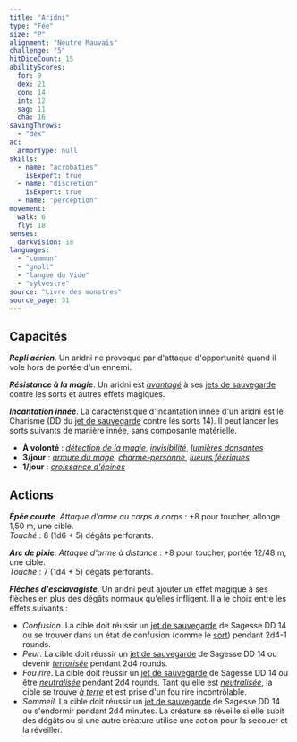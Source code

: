 ```yaml
---
title: "Aridni"
type: "Fée"
size: "P"
alignment: "Neutre Mauvais"
challenge: "5"
hitDiceCount: 15
abilityScores:
  for: 9
  dex: 21
  con: 14
  int: 12
  sag: 11
  cha: 16
savingThrows:
  - "dex"
ac:
  armorType: null
skills:
  - name: "acrobaties"
    isExpert: true
  - name: "discretion"
    isExpert: true
  - name: "perception"
movement:
  walk: 6
  fly: 18
senses:
  darkvision: 18
languages:
  - "commun"
  - "gnoll"
  - "langue du Vide"
  - "sylvestre"
source: "Livre des monstres"
source_page: 31
---
```

## Capacités
_**Repli aérien**_. Un aridni ne provoque par d'attaque d'opportunité quand il vole hors de portée d'un ennemi.

_**Résistance à la magie**_. Un aridni est [_avantagé_](/utiliser-les-caracteristiques/#avantage-et-desavantage) à ses [jets de sauvegarde](/utiliser-les-caracteristiques/#jets-de-sauvegarde) contre les sorts et autres effets magiques.

_**Incantation innée**_. La caractéristique d'incantation innée d'un aridni est le Charisme (DD du [jet de sauvegarde](/utiliser-les-caracteristiques/#jets-de-sauvegarde) contre les sorts 14). Il peut lancer les sorts suivants de manière innée, sans composante matérielle.
* **À volonté** : [_détection de la magie_](/grimoire/detection-de-la-magie/), [_invisibilité_](/grimoire/invisibilite/), [_lumières dansantes_](/grimoire/lumieres-dansantes/)
* **3/jour** : [_armure du mage_](/grimoire/armure-du-mage/), [_charme-personne_](/grimoire/charme-personne/), [_lueurs féeriques_](/grimoire/lueurs-feeriques/)
* **1/jour** : [_croissance d'épines_](/grimoire/croissance-d-epines/)

## Actions
_**Épée courte**_. _Attaque d'arme au corps à corps_ : +8 pour toucher, allonge 1,50 m, une cible.  
_Touché_ : 8 (1d6 + 5) dégâts perforants.

_**Arc de pixie**_. _Attaque d'arme à distance_ : +8 pour toucher, portée 12/48 m, une cible.  
_Touché_ : 7 (1d4 + 5) dégâts perforants.

_**Flèches d'esclavagiste**_. Un aridni peut ajouter un effet magique à ses flèches en plus des dégâts normaux qu'elles infligent. Il a le choix entre les effets suivants :
* _Confusion_. La cible doit réussir un [jet de sauvegarde](/utiliser-les-caracteristiques/#jets-de-sauvegarde) de Sagesse DD 14 ou se trouver dans un état de confusion (comme le [sort](/grimoire/confusion)) pendant 2d4-1 rounds.
* _Peur_. La cible doit réussir un [jet de sauvegarde](/utiliser-les-caracteristiques/#jets-de-sauvegarde) de Sagesse DD 14 ou devenir [_terrorisée_](/gerer-la-sante-du-personnage/#terrorise) pendant 2d4 rounds.
* _Fou rire_. La cible doit réussir un [jet de sauvegarde](/utiliser-les-caracteristiques/#jets-de-sauvegarde) de Sagesse DD 14 ou être [_neutralisée_](/gerer-la-sante-du-personnage/#neutralise) pendant 2d4 rounds. Tant qu'elle est [_neutralisée_](/gerer-la-sante-du-personnage/#neutralise), la cible se trouve [_à terre_](/gerer-la-sante-du-personnage/#a-terre) et est prise d'un fou rire incontrôlable.
* _Sommeil_. La cible doit réussir un [jet de sauvegarde](/utiliser-les-caracteristiques/#jets-de-sauvegarde) de Sagesse DD 14 ou s'endormir pendant 2d4 minutes. La créature se réveille si elle subit des dégâts ou si une autre créature utilise une action pour la secouer et la réveiller.
